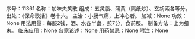 序号：11361
名称：加味失笑散
组成：五灵脂、蒲黄（隔纸炒）、玄胡索各等分。
出处：《保命歌括》卷十六。
主治：小肠气痛，上冲心者。
加减：None
功效：None
用法用量：每服2钱，酒、水各半盏，煎7分，食前服。
制备方法：上为细末。
临床应用：None
各家论述：None
用药禁忌：None
附注：None
